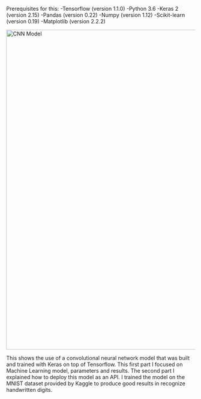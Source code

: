 Prerequisites for this:
-Tensorflow (version 1.1.0)
-Python 3.6
-Keras 2 (version 2.15)
-Pandas (version 0.22)
-Numpy (version 1.12)
-Scikit-learn (version 0.19)
-Matplotlib (version 2.2.2)

<img width="854" alt="CNN Model" src="https://github.com/user-attachments/assets/b178771f-2cdd-4ca2-8624-8da4e874c226">

This shows the use of a convolutional neural network model that was built and trained with Keras on top of Tensorflow.
This first part I focused on Machine Learning model, parameters and results. The second part I explained how to deploy this model as an API.
I trained the model on the MNIST dataset provided by Kaggle to produce good results in recognize handwritten digits.
